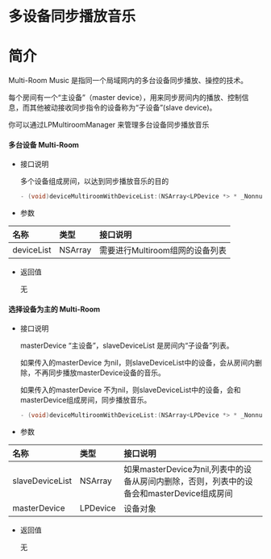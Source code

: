 # 多设备同步播放音乐

# 简介

Multi-Room Music 是指同一个局域网内的多台设备同步播放、操控的技术。

每个房间有一个“主设备”（master device），用来同步房间内的播放、控制信息，而其他被动接收同步指令的设备称为“子设备”(slave device)。

你可以通过LPMultiroomManager 来管理多台设备同步播放音乐


#### 多台设备 Multi-Room

- 接口说明

    多个设备组成房间，以达到同步播放音乐的目的

    ``` ObjectiveC
    - (void)deviceMultiroomWithDeviceList:(NSArray<LPDevice *> * _Nonnull)deviceList handler:(LPMultiroomBlock)handler;
    ```

- 参数

| 名称          | 类型                      | 接口说明                                          |
| :----------- | :-----------------------  | :----------------------------------------------  |
| deviceList   | NSArray                   | 需要进行Multiroom组网的设备列表                     |

- 返回值

    无

#### 选择设备为主的 Multi-Room

- 接口说明

    masterDevice “主设备”，slaveDeviceList 是房间内“子设备”列表。<br>

    如果传入的masterDevice 为nil，则slaveDeviceList中的设备，会从房间内删除，不再同步播放masterDevice设备的音乐。<br>

    如果传入的masterDevice 不为nil，则slaveDeviceList中的设备，会和masterDevice组成房间，同步播放音乐。<br>

    ``` ObjectiveC
    - (void)deviceMultiroomWithDeviceList:(NSArray<LPDevice *> * _Nonnull)deviceList handler:(LPMultiroomBlock)handler;
    ```

- 参数

| 名称            | 类型           | 接口说明                                                                           |
| :-----------   | :--------------| :------------------------------------------------------------------------------- |
| slaveDeviceList | NSArray       | 如果masterDevice为nil,列表中的设备从房间内删除，否则，列表中的设备会和masterDevice组成房间  |
| masterDevice    | LPDevice      | 设备对象                                                                            |

- 返回值

    无